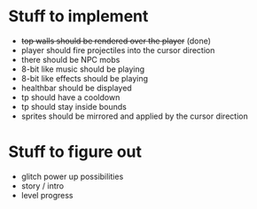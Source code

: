 # Stuff to implement
- ~~top walls should be rendered over the player~~ (done)
- player should fire projectiles into the cursor direction
- there should be NPC mobs
- 8-bit like music should be playing
- 8-bit like effects should be playing
- healthbar should be displayed
- tp should have a cooldown
- tp should stay inside bounds
- sprites should be mirrored and applied by the cursor direction

# Stuff to figure out
- glitch power up possibilities
- story / intro
- level progress
